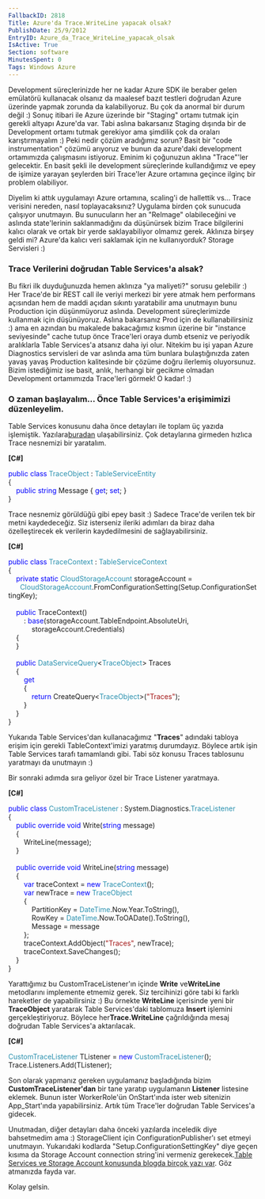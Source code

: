 ```yaml
---
FallbackID: 2818
Title: Azure'da Trace.WriteLine yapacak olsak?
PublishDate: 25/9/2012
EntryID: Azure_da_Trace_WriteLine_yapacak_olsak
IsActive: True
Section: software
MinutesSpent: 0
Tags: Windows Azure
---
```

Development süreçlerinizde her ne kadar Azure SDK ile beraber gelen
emülatörü kullanacak olsanız da maalesef bazıt testleri doğrudan Azure
üzerinde yapmak zorunda da kalabiliyoruz. Bu çok da anormal bir durum
değil :) Sonuç itibari ile Azure üzerinde bir "Staging" ortamı tutmak
için gerekli altyapı Azure'da var. Tabi aslına bakarsanız Staging
dışında bir de Development ortamı tutmak gerekiyor ama şimdilik çok da
oraları karıştırmayalım :) Peki nedir çözüm aradığımız sorun? Basit bir
"code instrumentation" çözümü arıyoruz ve bunun da azure'daki
development ortamımızda çalışmasını istiyoruz. Eminim ki çoğunuzun
aklına "Trace"'ler gelecektir. En basit şekli ile development
süreçlerinde kullandığımız ve epey de işimize yarayan şeylerden biri
Trace'ler Azure ortamına geçince ilginç bir problem olabiliyor.

Diyelim ki attık uygulamayı Azure ortamına, scaling'i de hallettik vs...
Trace verisini nereden, nasıl toplayacaksınız? Uygulama birden çok
sunucuda çalışıyor unutmayın. Bu sunucuların her an "ReImage"
olabileceğini ve aslında state'lerinin saklanmadığını da düşünürsek
bizim Trace bilgilerini kalıcı olarak ve ortak bir yerde saklayabiliyor
olmamız gerek. Aklınıza birşey geldi mi? Azure'da kalıcı veri saklamak
için ne kullanıyorduk? Storage Servisleri :)

### Trace Verilerini doğrudan Table Services'a alsak?

Bu fikri ilk duyduğunuzda hemen aklınıza "ya maliyeti?" sorusu gelebilir
:) Her Trace'de bir REST call ile veriyi merkezi bir yere atmak hem
performans açısından hem de maddi açıdan sıkıntı yaratabilir ama
unutmayın bunu Production için düşünmüyoruz aslında. Development
süreçlerimizde kullanmak için düşünüyoruz. Aslına bakarsanız Prod için
de kullanabilirsiniz :) ama en azından bu makalede bakacağımız kısmın
üzerine bir "instance seviyesinde" cache tutup önce Trace'leri oraya
dumb etseniz ve periyodik aralıklarla Table Services'a atsanız daha iyi
olur. Nitekim bu işi yapan Azure Diagnostics servisleri de var aslında
ama tüm bunlara bulaştığınızda zaten yavaş yavaş Production kalitesinde
bir çözüme doğru ilerlemiş oluyorsunuz. Bizim istediğimiz ise basit,
anlık, herhangi bir gecikme olmadan Development ortamımızda Trace'leri
görmek! O kadar! :)

### O zaman başlayalım... Önce Table Services'a erişimimizi düzenleyelim.

Table Services konusunu daha önce detayları ile toplam üç yazıda
işlemiştik.
Yazılara[buradan](http://daron.yondem.com/tr/post/Azure_Storage_Table_Services)
ulaşabilirsiniz. Çok detaylarına girmeden hızlıca Trace nesnemizi bir
yaratalım.

**[C\#]**

<span style="color:blue;">public</span> <span
style="color:blue;">class</span> <span
style="color:#2b91af;">TraceObject</span> : <span
style="color:#2b91af;">TableServiceEntity</span>\
{\
    <span style="color:blue;">public</span> <span
style="color:blue;">string</span> Message { <span
style="color:blue;">get</span>; <span style="color:blue;">set</span>; }\
}

Trace nesnemiz görüldüğü gibi epey basit :) Sadece Trace'de verilen tek
bir metni kaydedeceğiz. Siz isterseniz ileriki adımları da biraz daha
özelleştirecek ek verilerin kaydedilmesini de sağlayabilirsiniz.

**[C\#]**

<span style="color:blue;">public</span> <span
style="color:blue;">class</span> <span
style="color:#2b91af;">TraceContext</span> : <span
style="color:#2b91af;">TableServiceContext</span>\
{\
    <span style="color:blue;">private</span> <span
style="color:blue;">static</span> <span
style="color:#2b91af;">CloudStorageAccount</span> storageAccount =\
      <span
style="color:#2b91af;">CloudStorageAccount</span>.FromConfigurationSetting(Setup.ConfigurationSettingKey);\
\
    <span style="color:blue;">public</span> TraceContext()\
        : <span
style="color:blue;">base</span>(storageAccount.TableEndpoint.AbsoluteUri,\
            storageAccount.Credentials)\
    {\
    }\
\
    <span style="color:blue;">public</span> <span
style="color:#2b91af;">DataServiceQuery</span>\<<span
style="color:#2b91af;">TraceObject</span>\> Traces\
    {\
        <span style="color:blue;">get</span>\
        {\
            <span style="color:blue;">return</span> CreateQuery\<<span
style="color:#2b91af;">TraceObject</span>\>(<span
style="color:#a31515;">"Traces"</span>);\
        }\
    }\
}

Yukarıda Table Services'dan kullanacağımız "**Traces**" adındaki tabloya
erişim için gerekli TableContext'imizi yaratmış durumdayız. Böylece
artık işin Table Services tarafı tamamlandı gibi. Tabi söz konusu Traces
tablosunu yaratmayı da unutmayın :)

Bir sonraki adımda sıra geliyor özel bir Trace Listener yaratmaya.

**[C\#]**

<span style="color:blue;">public</span> <span
style="color:blue;">class</span> <span
style="color:#2b91af;">CustomTraceListener</span> : System.Diagnostics.<span
style="color:#2b91af;">TraceListener</span>\
{\
    <span style="color:blue;">public</span> <span
style="color:blue;">override</span> <span
style="color:blue;">void</span> Write(<span
style="color:blue;">string</span> message)\
    {\
        WriteLine(message);\
    }\
\
    <span style="color:blue;">public</span> <span
style="color:blue;">override</span> <span
style="color:blue;">void</span> WriteLine(<span
style="color:blue;">string</span> message)\
    {\
        <span style="color:blue;">var</span> traceContext = <span
style="color:blue;">new</span> <span
style="color:#2b91af;">TraceContext</span>();\
        <span style="color:blue;">var</span> newTrace = <span
style="color:blue;">new</span> <span
style="color:#2b91af;">TraceObject</span>\
        {\
            PartitionKey = <span
style="color:#2b91af;">DateTime</span>.Now.Year.ToString(),\
            RowKey = <span
style="color:#2b91af;">DateTime</span>.Now.ToOADate().ToString(),\
            Message = message\
        };\
        traceContext.AddObject(<span
style="color:#a31515;">"Traces"</span>, newTrace);\
        traceContext.SaveChanges();\
    }\
}

Yarattığımız bu CustomTraceListener'ın içinde **Write** ve**WriteLine**
metodlarını implemente etmemiz gerek. Siz tercihinizi göre tabi ki
farklı hareketler de yapabilirsiniz :) Bu örnekte **WriteLine**
içerisinde yeni bir **TraceObject** yaratarak Table Services'daki
tablomuza **Insert** işlemini gerçekleştiriyoruz. Böylece
her**Trace.WriteLine** çağrıldığında mesaj doğrudan Table Services'a
aktarılacak.

**[C\#]**

<span
style="color:#2b91af;">CustomTraceListener</span> TListener = <span
style="color:blue;">new</span> <span
style="color:#2b91af;">CustomTraceListener</span>();\
 Trace.Listeners.Add(TListener);

Son olarak yapmanız gereken uygulamanız başladığında bizim
**CustomTraceListener'dan** bir tane yaratıp uygulamanın **Listener**
listesine eklemek. Bunun ister WorkerRole'ün OnStart'ında ister web
sitenizin App\_Start'ında yapabilirsiniz. Artık tüm Trace'ler doğrudan
Table Services'a gidecek.

Unutmadan, diğer detayları daha önceki yazılarda inceledik diye
bahsetmedim ama :) StorageClient için ConfigurationPublisher'ı set
etmeyi unutmayın. Yukarıdaki kodlarda "Setup.ConfigurationSettingKey"
diye geçen kısıma da Storage Account connection string'ini vermeniz
gerekecek.[Table Services ve Storage Account konusunda blogda birçok
yazı var](http://daron.yondem.com/tr/tag/Azure_Storage_Services). Göz
atmanızda fayda var.

Kolay gelsin.


